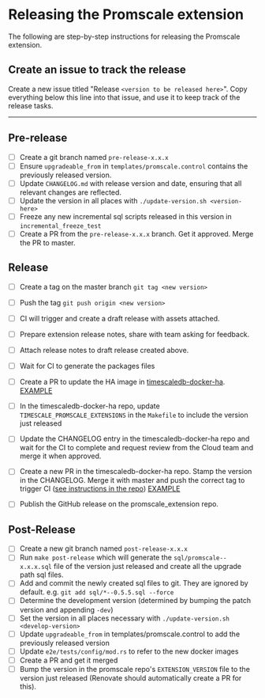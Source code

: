 # Releasing the Promscale extension

The following are step-by-step instructions for releasing the Promscale extension.

## Create an issue to track the release

Create a new issue titled "Release `<version to be released here>`". Copy everything below this line into that issue, and use it to keep track of the release tasks.

---

## Pre-release
- [ ] Create a git branch named `pre-release-x.x.x`
- [ ] Ensure `upgradeable_from` in `templates/promscale.control` contains the previously released version.
- [ ] Update `CHANGELOG.md` with release version and date, ensuring that all relevant changes are reflected.
- [ ] Update the version in all places with `./update-version.sh <version-here>`
- [ ] Freeze any new incremental sql scripts released in this version in `incremental_freeze_test`
- [ ] Create a PR from the `pre-release-x.x.x` branch. Get it approved. Merge the PR to master.

## Release
- [ ] Create a tag on the master branch `git tag <new version>`
- [ ] Push the tag `git push origin <new version>`
- [ ] CI will trigger and create a draft release with assets attached.
- [ ] Prepare extension release notes, share with team asking for feedback.
- [ ] Attach release notes to draft release created above.
- [ ] Wait for CI to generate the packages files
- [ ] Create a PR to update the HA image in [timescaledb-docker-ha](https://github.com/timescale/timescaledb-docker-ha). [EXAMPLE](https://github.com/timescale/timescaledb-docker-ha/pull/285/files)
- [ ] In the timescaledb-docker-ha repo, update `TIMESCALE_PROMSCALE_EXTENSIONS` in the `Makefile` to include the version just released
- [ ] Update the CHANGELOG entry in the timescaledb-docker-ha repo and wait for the CI to complete and request review from the Cloud team and merge it when approved.
- [ ] Create a new PR in the timescaledb-docker-ha repo. Stamp the version in the CHANGELOG. Merge it with master and push the correct tag to trigger CI ([see instructions in the repo](https://github.com/timescale/timescaledb-docker-ha#release-process)) [EXAMPLE](https://github.com/timescale/timescaledb-docker-ha/pull/286/files)
- [ ] Publish the GitHub release on the promscale_extension repo.


## Post-Release
- [ ] Create a new git branch named `post-release-x.x.x`
- [ ] Run `make post-release` which will generate the `sql/promscale--x.x.x.sql` file of the version just released and create all the upgrade path sql files.
- [ ] Add and commit the newly created sql files to git. They are ignored by default. e.g. `git add sql/*--0.5.5.sql --force`
- [ ] Determine the development version (determined by bumping the patch version and appending `-dev`)
- [ ] Set the version in all places necessary with `./update-version.sh <develop-version>`
- [ ] Update `upgradeable_from` in templates/promscale.control to add the previously released version
- [ ] Update `e2e/tests/config/mod.rs` to refer to the new docker images
- [ ] Create a PR and get it merged
- [ ] Bump the version in the promscale repo's `EXTENSION_VERSION` file to the version just released (Renovate should automatically create a PR for this).
